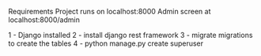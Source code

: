 Requirements
Project runs on localhost:8000
Admin screen at localhost:8000/admin

1 - Django installed
2 - install django rest framework
3 - migrate migrations to create the tables
4 - python manage.py create superuser
